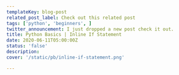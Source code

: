 ```yaml
---
templateKey: blog-post
related_post_label: Check out this related post
tags: ['python', 'beginners', ]
twitter_announcement: I just dropped a new post check it out.
title: Python Basics | Inline If Statement
date: 2020-06-11T05:00:00Z
status: 'false'
description:
cover: '/static/pb/inline-if-statement.png'

---
```


<!--
<p style='text-align: center'>
<a href='https://waylonwalker.com/inline-if-statement'>
  <img
    style='width:500px; max-width:80%; margin: auto;'
    src="https://waylonwalker.com/inline-if-statement.png"
    alt="Read more from the Python Basics | Inline If Statement article"
  />
  </a>
</p>

-->
